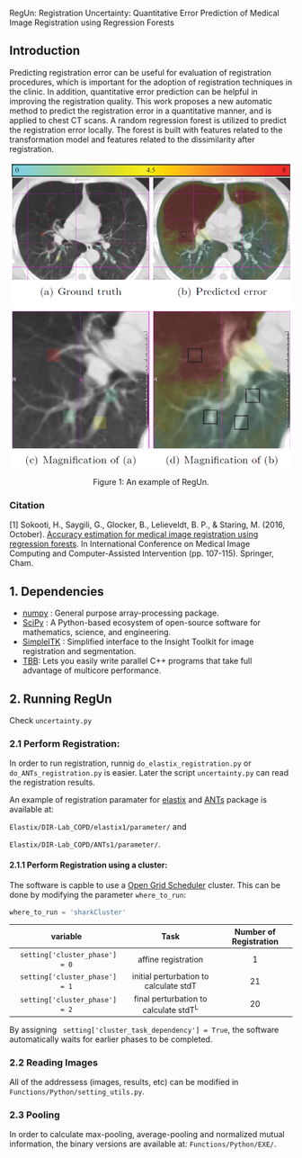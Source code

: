

RegUn: Registration Uncertainty: Quantitative Error Prediction of Medical Image Registration using
Regression Forests

## Introduction
Predicting registration error can be useful for evaluation of registration procedures, which is important for the adoption of registration techniques in the clinic. In addition, quantitative error prediction can be helpful in improving the registration quality. This work proposes a new automatic method to predict the registration error in a quantitative manner, and is applied to chest CT scans. A random regression forest is utilized to predict the registration error locally. The forest is built with features related to the transformation model and features related to the dissimilarity after registration.

<p align="center">
<img 
          src="Documentation/ChestCT_uncertaintyMap.png" 
          width="550" 
          align="middle"
         >

<p align="center"> Figure 1: An example of RegUn. </p>


### Citation
[1] Sokooti, H., Saygili, G., Glocker, B., Lelieveldt, B. P., & Staring, M. (2016, October). [Accuracy estimation for medical image registration using regression forests](https://link.springer.com/chapter/10.1007/978-3-319-46726-9_13). In International Conference on Medical Image Computing and Computer-Assisted Intervention (pp. 107-115). Springer, Cham.

## 1. Dependencies
- [numpy](http://www.numpy.org/) : General purpose array-processing package.
- [SciPy](https://www.scipy.org/) : A Python-based ecosystem of open-source software for mathematics, science, and engineering.
- [SimpleITK](http://www.simpleitk.org/) : Simplified interface to the Insight Toolkit for image registration and segmentation.
- [TBB](https://www.threadingbuildingblocks.org): Lets you easily write parallel C++ programs that take full advantage of multicore performance.


## 2. Running RegUn
Check `uncertainty.py`

### 2.1 Perform Registration:
In order to run registration, runnig  `do_elastix_registration.py` or  `do_ANTs_registration.py` is easier. Later the script  `uncertainty.py` can read the registration results. 

An example of registration paramater for [elastix](http://elastix.isi.uu.nl/) and [ANTs](http://stnava.github.io/ANTs/) package is available at: 

`Elastix/DIR-Lab_COPD/elastix1/parameter/` and 

`Elastix/DIR-Lab_COPD/ANTs1/parameter/`.

#### 2.1.1 Perform Registration using a cluster:
The software is capble to use a [Open Grid Scheduler](http://gridscheduler.sourceforge.net/) cluster. This can be done by modifying the parameter `where_to_run`:
```python
where_to_run = 'sharkCluster'
```
| variable 	                    | Task	                                        | Number of Registration |
|:-------------------------------:	|:------------------------------------------:     |:-----:|
| ` setting['cluster_phase'] = 0` 	| affine registration	                    |1 |
| ` setting['cluster_phase'] = 1` 	| initial perturbation to calculate stdT  	|21|
| ` setting['cluster_phase'] = 2` 	| final perturbation to calculate stdT<sup>L</sup>  |20|
 
By assigning ` setting['cluster_task_dependency'] = True`, the software automatically waits for earlier phases to be completed.

### 2.2 Reading Images

All of the addressess (images, results, etc) can be modified in  `Functions/Python/setting_utils.py`. 

### 2.3 Pooling
In order to calculate max-pooling, average-pooling and normalized mutual information, the binary versions are available at: `Functions/Python/EXE/`. 
